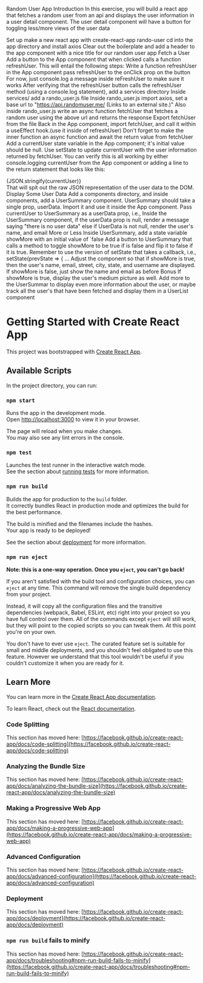 Random User App
Introduction In this exercise, you will build a react app that fetches a random user from an api and displays the user information in a user detail component. The user detail component will have a button for toggling less/more views of the user data

Set up
make a new react app with create-react-app rando-user
cd into the app directory and install axios
Clear out the boilerplate and add a header to the app component with a nice title for our random user app
Fetch a User
Add a button to the App component that when clicked calls a function refreshUser. This will entail the following steps:
Write a function refreshUser in the App component
pass refreshUser to the onClick prop on the button
For now, just console.log a message inside reFreshUser to make sure it works
After verifying that the refreshUser button calls the refreshUser method (using a console.log statement), add a services directory
Inside services/ add a rando_user.js file
Inside rando_user.js import axios, set a base url to "https://api.randomuser.me/ (Links to an external site.)"
Also inside rando_user.js write an async function fetchUser that fetches a random user using the above url and returns the response
Export fetchUser from the file
Back in the App component, import fetchUser, and call it within a useEffect hook.(use it inside of refreshUser) Don't forget to make the inner function an async function and await the return value from fetchUser
Add a currentUser state variable in the App component; it's initial value should be null. Use setState to update currentUser with the user information returned by fetchUser.
You can verify this is all working by either console.logging currentUser from the App component or adding a line to the return statement that looks like this: <div>{JSON.stringify(currentUser)}</div> That will spit out the raw JSON representation of the user data to the DOM.
Display Some User Data
Add a components directory, and inside components, add a UserSummary component. 
UserSummary should take a single prop, userData. Import it and use it inside the App component. Pass currentUser to UserSummary as a userData prop, i.e., <UserSummary userData={currentUser} />
Inside the UserSummary component, if the userData prop is null, render a message saying "there is no user data"
else if UserData is not null, render the user's name, and email
More or Less
Inside UserSummary, add a state variable showMore with an initial value of `false
Add a button to UserSummary that calls a method to toggle showMore to be true if is false and flip it to false if it is true. Remember to use the version of setState that takes a callback, i.e., setState(prevState => { ...
Adjust the component so that if showMore is true, then the user's name, email, street, city, state, and username are displayed. If showMore is false, just show the name and email as before
Bonus
If showMore is true, display the user's medium picture as well.
Add more to the UserSummar to display even more information about the user, or maybe track all the user's that have been fetched and display them in a UserList component



# Getting Started with Create React App

This project was bootstrapped with [Create React App](https://github.com/facebook/create-react-app).

## Available Scripts

In the project directory, you can run:

### `npm start`

Runs the app in the development mode.\
Open [http://localhost:3000](http://localhost:3000) to view it in your browser.

The page will reload when you make changes.\
You may also see any lint errors in the console.

### `npm test`

Launches the test runner in the interactive watch mode.\
See the section about [running tests](https://facebook.github.io/create-react-app/docs/running-tests) for more information.

### `npm run build`

Builds the app for production to the `build` folder.\
It correctly bundles React in production mode and optimizes the build for the best performance.

The build is minified and the filenames include the hashes.\
Your app is ready to be deployed!

See the section about [deployment](https://facebook.github.io/create-react-app/docs/deployment) for more information.

### `npm run eject`

**Note: this is a one-way operation. Once you `eject`, you can't go back!**

If you aren't satisfied with the build tool and configuration choices, you can `eject` at any time. This command will remove the single build dependency from your project.

Instead, it will copy all the configuration files and the transitive dependencies (webpack, Babel, ESLint, etc) right into your project so you have full control over them. All of the commands except `eject` will still work, but they will point to the copied scripts so you can tweak them. At this point you're on your own.

You don't have to ever use `eject`. The curated feature set is suitable for small and middle deployments, and you shouldn't feel obligated to use this feature. However we understand that this tool wouldn't be useful if you couldn't customize it when you are ready for it.

## Learn More

You can learn more in the [Create React App documentation](https://facebook.github.io/create-react-app/docs/getting-started).

To learn React, check out the [React documentation](https://reactjs.org/).

### Code Splitting

This section has moved here: [https://facebook.github.io/create-react-app/docs/code-splitting](https://facebook.github.io/create-react-app/docs/code-splitting)

### Analyzing the Bundle Size

This section has moved here: [https://facebook.github.io/create-react-app/docs/analyzing-the-bundle-size](https://facebook.github.io/create-react-app/docs/analyzing-the-bundle-size)

### Making a Progressive Web App

This section has moved here: [https://facebook.github.io/create-react-app/docs/making-a-progressive-web-app](https://facebook.github.io/create-react-app/docs/making-a-progressive-web-app)

### Advanced Configuration

This section has moved here: [https://facebook.github.io/create-react-app/docs/advanced-configuration](https://facebook.github.io/create-react-app/docs/advanced-configuration)

### Deployment

This section has moved here: [https://facebook.github.io/create-react-app/docs/deployment](https://facebook.github.io/create-react-app/docs/deployment)

### `npm run build` fails to minify

This section has moved here: [https://facebook.github.io/create-react-app/docs/troubleshooting#npm-run-build-fails-to-minify](https://facebook.github.io/create-react-app/docs/troubleshooting#npm-run-build-fails-to-minify)
